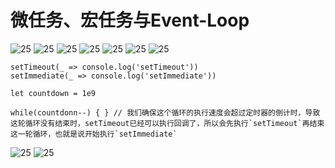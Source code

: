 # 微任务、宏任务与Event-Loop

![25](../Image/javascript/25.png)
![25](../Image/javascript/26.png)
![25](../Image/javascript/27.png)
![25](../Image/javascript/28.png)
![25](../Image/javascript/29.png)
![25](../Image/javascript/30.png)
![25](../Image/javascript/31.png)

```javascrit
setTimeout(_ => console.log('setTimeout'))
setImmediate(_ => console.log('setImmediate'))

let countdown = 1e9

while(countdonn--) { } // 我们确保这个循环的执行速度会超过定时器的倒计时，导致这轮循环没有结束时，setTimeout已经可以执行回调了，所以会先执行`setTimeout`再结束这一轮循环，也就是说开始执行`setImmediate`
```

![25](../Image/javascript/32.png)
![25](../Image/javascript/33.png)
